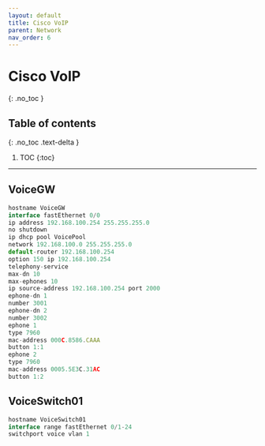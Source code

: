 ```yaml
---
layout: default
title: Cisco VoIP
parent: Network
nav_order: 6
---
```


# Cisco VoIP
{: .no_toc }

## Table of contents
{: .no_toc .text-delta }

1. TOC
{:toc}

---

## VoiceGW
 ```js
hostname VoiceGW
interface fastEthernet 0/0
ip address 192.168.100.254 255.255.255.0
no shutdown
ip dhcp pool VoicePool
network 192.168.100.0 255.255.255.0
default-router 192.168.100.254
option 150 ip 192.168.100.254
telephony-service
max-dn 10
max-ephones 10
ip source-address 192.168.100.254 port 2000
ephone-dn 1
number 3001
ephone-dn 2
number 3002
ephone 1
type 7960
mac-address 000C.8586.CAAA
button 1:1
ephone 2
type 7960
mac-address 0005.5E3C.31AC
button 1:2
```

## VoiceSwitch01
 ```js
hostname VoiceSwitch01
interface range fastEthernet 0/1-24
switchport voice vlan 1
```